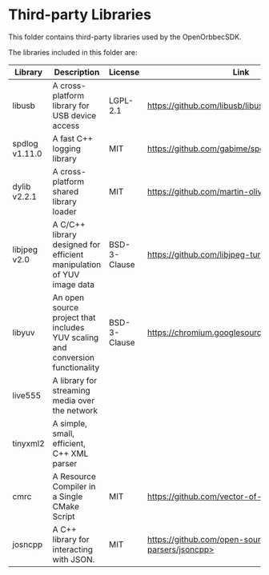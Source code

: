 # Third-party Libraries

This folder contains third-party libraries used by the OpenOrbbecSDK.

The libraries included in this folder are:

| Library        | Description                                                                   | License      | Link                                              |
| -------------- | ----------------------------------------------------------------------------- | ------------ | ------------------------------------------------- |
| libusb         | A cross-platform library for USB device access                                | LGPL-2.1     | <https://github.com/libusb/libusb>                |
| spdlog v1.11.0 | A fast C++ logging library                                                    | MIT          | <https://github.com/gabime/spdlog>                |
| dylib v2.2.1   | A cross-platform shared library loader                                        | MIT          | <https://github.com/martin-olivier/dylib>         |
| libjpeg v2.0   | A C/C++ library designed for efficient manipulation of YUV image data         | BSD-3-Clause | <https://github.com/libjpeg-turbo/libjpeg-turbo>  |
| libyuv         | An open source project that includes YUV scaling and conversion functionality | BSD-3-Clause | <https://chromium.googlesource.com/libyuv/libyuv> |
| live555        | A library for streaming media over the network                                |              |                                                   |
| tinyxml2       | A simple, small, efficient, C++ XML parser                                    |              |                                                   |
| cmrc           | A Resource Compiler in a Single CMake Script                                  | MIT          | <https://github.com/vector-of-bool/cmrc>                  |
|josncpp         | A C++ library for interacting with JSON.                                  | MIT          | https://github.com/open-source-parsers/jsoncpp>                     |
